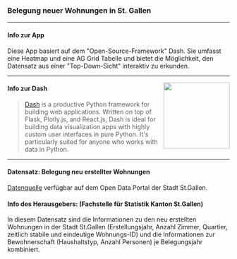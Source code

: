 ### Belegung neuer Wohnungen in St. Gallen
- - - 
#### Info zur App
Diese App basiert auf dem "Open-Source-Framework" Dash. Sie umfasst eine Heatmap und eine AG Grid Tabelle und bietet die Möglichkeit, den Datensatz aus einer "Top-Down-Sicht" interaktiv zu erkunden. 
- - -
[<img src="https://cdn.rawgit.com/plotly/dash-docs/b1178b4e/images/dash-logo-stripe.svg" align="right" width="150">](https://plot.ly/products/dash/)
#### Info zur Dash

> [Dash](https://plot.ly/products/dash/) is a productive Python framework for building web applications.
Written on top of Flask, Plotly.js, and React.js, Dash is ideal for building data visualization apps with highly custom user interfaces in pure Python. It's particularly suited for anyone who works with data in Python.
- - -
#### Datensatz: Belegung neu erstellter Wohnungen
[Datenquelle](https://daten.stadt.sg.ch/explore/dataset/belegung-neu-erstellter-wohnungen-2011-2019/information/?disjunctive.ewid&disjunctive.belegungsjahr&disjunctive.bauperiode&disjunctive.quartiersgruppe&disjunctive.quartiersgruppe_name&disjunctive.wohnungsgroesse&disjunctive.anz_kinder&disjunctive.anz_erwachsene&disjunctive.hh_typ&disjunctive.hh_typ_label&disjunctive.erstellungsjahr)
verfügbar auf dem Open Data Portal der Stadt St.Gallen.
#### Info des Herausgebers: (Fachstelle für Statistik Kanton St.Gallen)
In diesem Datensatz sind die Informationen zu den neu erstellten Wohnungen in der Stadt St.Gallen (Erstellungsjahr, Anzahl Zimmer, Quartier, zeitlich stabile und eindeutige Wohnungs-ID) und die Informationen zur Bewohnerschaft (Haushaltstyp, Anzahl Personen) je Belegungsjahr kombiniert. 



